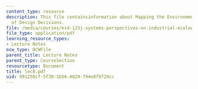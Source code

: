 ```yaml
---
content_type: resource
description: This file containsinformation about Mapping the Environmental Consequence
  of Design Decisions.
file: /media/courses/esd-123j-systems-perspectives-on-industrial-ecology-spring-2006/991258cf5f301b564029794e8f9f29cc_lec8.pdf
file_type: application/pdf
learning_resource_types:
- Lecture Notes
ocw_type: OCWFile
parent_title: Lecture Notes
parent_type: CourseSection
resourcetype: Document
title: lec8.pdf
uid: 991258cf-5f30-1b56-4029-794e8f9f29cc
---
```

